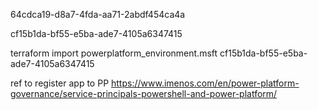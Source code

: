 64cdca19-d8a7-4fda-aa71-2abdf454ca4a

cf15b1da-bf55-e5ba-ade7-4105a6347415

terraform import powerplatform_environment.msft cf15b1da-bf55-e5ba-ade7-4105a6347415

ref to register app to PP https://www.imenos.com/en/power-platform-governance/service-principals-powershell-and-power-platform/